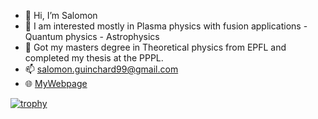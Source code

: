 - 👋 Hi, I’m Salomon
- 👀 I am interested mostly in Plasma physics with fusion applications - Quantum physics - Astrophysics
- 🌱 Got my masters degree in Theoretical physics from EPFL and completed my thesis at the PPPL.
- 📫 salomon.guinchard99@gmail.com
- 🌐︎ [MyWebpage](https://salomon73.github.io)

[![trophy](https://github-profile-trophy.vercel.app/?username=salomon73&theme=onedark)](https://github.com/salomon73/github-profile-trophy)
<!---
salomon73/salomon73 is a ✨ special ✨ repository because its `README.md` (this file) appears on your GitHub profile.
You can click the Preview link to take a look at your changes.
--->
